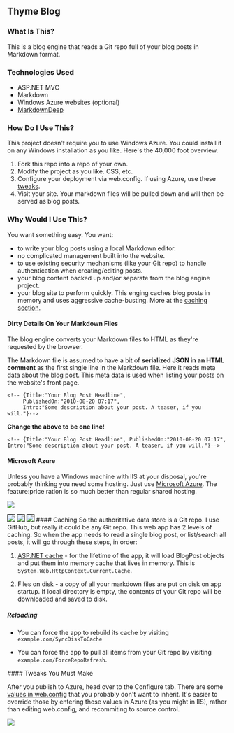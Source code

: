 Thyme Blog
---------------

### What Is This?

This is a blog engine that reads a Git repo full of your blog posts in Markdown format.

### Technologies Used

* ASP.NET MVC
* Markdown
* Windows Azure websites (optional)
* [MarkdownDeep](http://www.toptensoftware.com/markdowndeep/features)

### How Do I Use This?

This project doesn't require you to use Windows Azure. You could install it on any Windows installation as you like. Here's the 40,000 foot overview.

1. Fork this repo into a repo of your own.
1. Modify the project as you like. CSS, etc.
1. Configure your deployment via web.config. If using Azure, use these [tweaks](#tweaks). 
1. Visit your site. Your markdown files will be pulled down and will then be served as blog posts. 

### Why Would I Use This?

You want something easy. You want:

- to write your blog posts using a local Markdown editor.
- no complicated management built into the website.
- to use existing security mechanisms (like your Git repo) to handle authentication when creating/editing posts.
- your blog content backed up and/or separate from the blog engine project. 
- your blog site to perform quickly. This enging caches blog posts in memory and uses aggressive cache-busting. More at the [caching section](#caching).
 

#### Dirty Details On Your Markdown Files
The blog engine converts your Markdown files to HTML as they're requested by the browser.

The Markdown file is assumed to have a bit of **serialized JSON in an HTML comment** as the first single line in the Markdown file. Here it reads meta data about the blog post. This meta data is used when listing your posts on the website's front page.

    <!-- {Title:"Your Blog Post Headline",
         PublishedOn:"2010-08-20 07:17", 
         Intro:"Some description about your post. A teaser, if you will."}-->
         
**Change the above to be one line!**

    <!-- {Title:"Your Blog Post Headline", PublishedOn:"2010-08-20 07:17", Intro:"Some description about your post. A teaser, if you will."}-->
         
#### Microsoft Azure
Unless you have a Windows machine with IIS at your disposal, you're probably thinking you need some hosting. Just use [Microsoft Azure](http://azure.microsoft.com/en-us/pricing/free-trial//). The feature:price ration is so much better than regular shared hosting.

![](http://i.imgur.com/0mtNlWa.png)

<img src="http://i.imgur.com/bNyHELF.png" style="border:1px solid black"  >
 
<img src="http://i.imgur.com/SohJzlF.png" style="border:1px solid black"  >

<img src="http://i.imgur.com/EKXP4qm.png" style="border:1px solid black"  >


<a name="caching"/>
#### Caching
So the authoritative data store is a Git repo. I use GitHub, but really it could be any Git repo. This web app has 2 levels of caching. So when the app needs to read a single blog post, or list/search all posts, it will go through these steps, in order:

1. [ASP.NET cache](http://msdn.microsoft.com/en-us/library/system.web.caching.cache.aspx) - for the lifetime of the app, it will load BlogPost objects and put them into memory cache that lives in memory. This is `System.Web.HttpContext.Current.Cache`.

2. Files on disk - a copy of all your markdown files are put on disk on app startup. If local directory is empty, the contents of your Git repo will be downloaded and saved to disk.

##### Reloading
- You can force the app to rebuild its cache by visiting `example.com/SyncDiskToCache`

- You can force the app to pull all items from your Git repo by visiting `example.com/ForceRepoRefresh`.

<a name="tweaks"/>
#### Tweaks You Must Make

After you publish to Azure, head over to the Configure tab. There are some [values in web.config](http://i.imgur.com/IAukH6F.jpg) that you probably don't want to inherit. It's easier to override those by entering those values in Azure (as you might in IIS), rather than editing web.config, and recommiting to source control.

![](http://i.imgur.com/3N41hbA.png)


